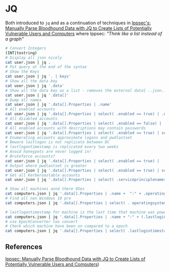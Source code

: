# JQ

Both introduced to `jq` and as a continuation of techniques in [Ippsec's: Manually Parse Bloodhound Data with JQ to Create Lists of Potentially Vulnerable Users and Computers](https://www.youtube.com/watch?v=o3W4H0UfDmQ) where Ippsec: *"Think like a list instead of a graph"*
```bash
# Convert Integers
(INT|tostring)
# Display all json nicely
cat user.json | jq .
# Put query at the end of the syntax
# Show the Keys 
cat user.json | jq '. | keys'
# Show all the data key
cat user.json | jq '.data'
# Show all the data key as a list - removes the external data{ ..json..}
cat user.json | jq '.data[]'
# Dump all names
cat user.json | jq '.data[].Properties | .name'
# All enabled accounts
cat user.json | jq '.data[].Properties | select( .enabled == true) | .name'
# All disabled accounts
cat user.json | jq '.data[].Properties | select( .enabled == false) | .name'
# All enabled accounts with descriptions may contain passwords
cat user.json | jq '.data[].Properties | select( .enabled == true) | select( .description != null) | .name + " " + .description'
# Enumerating accounts approximate logons and pwdlastset 
# Beware lastlogon is not replicate between DC
# lastlogontimestamp is replicated every two weeks
# Avoid honeypots are never logged in!
# Bruteforce accounts?
cat user.json | jq '.data[].Properties | select( .enabled == true) |  | .name + " " + (.lastlogontimestamp|tostring)'
# Output where pwdlastset is greater 
cat user.json | jq '.data[].Properties | select( .enabled == true) | select(.pwdlastset > .lastlogontimestamp)| .name + " " + (.lastlogontimestamp|tostring) '
# Get all Kerberoastable accounts
cat user.json | jq '.data[].Properties | select( .serviceprinciplenames != []) | .name'

# Show all machines annd there OSes
cat computers.json | jq '.data[].Properties | .name +  ":" + .operatingsystem'
# Find all non Windows 10 pro
cat computers.json | jq '.data[].Properties | select( . operatingsystem != "Windows 10 Pro") |  .name +  ":" + .operatingsystem'

# lastlogontimestamp for machine is the last time that machine was powered on
cat computers.json | jq '.data[].Properties | .name + ":" + (.lastlogintimestamp|tostring)'
# use EpochConverter too convert
# Check which machine have been on compared to a epoch
cat computers.json | jq '.data[].Properties | select( .lastlogintimestamp > $EPOCH) | .name'
```

## References

[Ippsec: Manually Parse Bloodhound Data with JQ to Create Lists of Potentially Vulnerable Users and Computers](https://www.youtube.com/watch?v=o3W4H0UfDmQ))